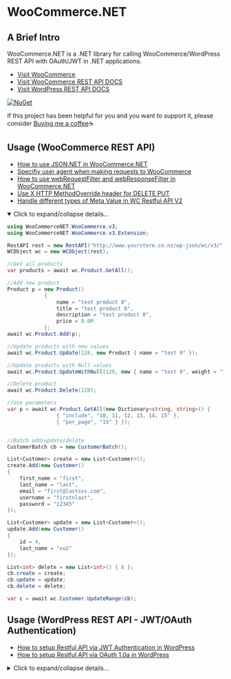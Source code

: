 ﻿WooCommerce.NET
======================

A Brief Intro
-------------------

WooCommerce.NET is a .NET library for calling WooCommerce/WordPress REST API with OAuth/JWT in .NET applications.

* [Visit WooCommerce](http://www.woothemes.com/woocommerce/)
* [Visit WooCommerce REST API DOCS](https://woocommerce.github.io/woocommerce-rest-api-docs/)
* [Visit WordPress REST API DOCS](https://developer.wordpress.org/rest-api/)

[![NuGet](https://buildstats.info/nuget/WooCommerceNET)](http://www.nuget.org/packages/WooCommerceNET)

If this project has been helpful for you and you want to support it, please consider [Buying me a coffee](https://www.buymeacoffee.com/YU0SqVyrR):coffee:

Usage (WooCommerce REST API)
-------------------
* [How to use JSON.NET in WooCommerce.NET](https://github.com/XiaoFaye/WooCommerce.NET/wiki/How-to-use-JSON.NET-in-WooCommerce.NET)
* [Specifiy user agent when making requests to WooCommerce](https://github.com/XiaoFaye/WooCommerce.NET/wiki/Specifiy-user-agent-when-making-requests-to-WooCommerce)
* [How to use webRequestFilter and webResponseFilter in WooCommerce.NET](https://github.com/XiaoFaye/WooCommerce.NET/wiki/How-to-use-webRequestFilter-and-webResponseFilter-in-WooCommerce.NET)
* [Use X HTTP MethodOverride header for DELETE PUT](https://github.com/XiaoFaye/WooCommerce.NET/wiki/Use-X-HTTP-MethodOverride-header-for-DELETE-PUT)
* [Handle different types of Meta Value in WC Restful API V2](https://github.com/XiaoFaye/WooCommerce.NET/wiki/Handle-different-types-of-Meta-Value-in-WC-Restful-API-V2)

<details open>
  <summary>Click to expand/collapse details...</summary>
  
```cs
using WooCommerceNET.WooCommerce.v3;
using WooCommerceNET.WooCommerce.v3.Extension;

RestAPI rest = new RestAPI("http://www.yourstore.co.nz/wp-json/wc/v3/", "<WooCommerce Key>", "<WooCommerce Secret");
WCObject wc = new WCObject(rest);

//Get all products
var products = await wc.Product.GetAll();

//Add new product
Product p = new Product()
            {
                name = "test product 8",
                title = "test product 8",
                description = "test product 8",
                price = 8.0M
            };
await wc.Product.Add(p);

//Update products with new values
await wc.Product.Update(128, new Product { name = "test 9" });

//Update products with Null values
await wc.Product.UpdateWithNull(128, new { name = "test 9", weight = "", date_on_sale_from = "", date_on_sale_to = "" });

//Delete product
await wc.Product.Delete(128);

//Use parameters
var p = await wc.Product.GetAll(new Dictionary<string, string>() {
                { "include", "10, 11, 12, 13, 14, 15" },
                { "per_page", "15" } });


//Batch add/update/delete
CustomerBatch cb = new CustomerBatch();

List<Customer> create = new List<Customer>();
create.Add(new Customer()
{
    first_name = "first",
    last_name = "last",
    email = "first@lastsss.com",
    username = "firstnlast",
    password = "12345"
});

List<Customer> update = new List<Customer>();
update.Add(new Customer()
{
    id = 4,
    last_name = "xu2"
});

List<int> delete = new List<int>() { 8 };
cb.create = create;
cb.update = update;
cb.delete = delete;

var c = await wc.Customer.UpdateRange(cb);

```
</details>


Usage (WordPress REST API - JWT/OAuth Authentication)
-------------------
* [How to setup Restful API via JWT Authentication in WordPress](https://github.com/XiaoFaye/WooCommerce.NET/wiki/How-to-setup-Restful-API-via-JWT-Authentication-in-WordPress)
* [How to setup Restful API via OAuth 1.0a in WordPress](https://github.com/XiaoFaye/WooCommerce.NET/wiki/How-to-setup-Restful-API-via-OAuth-1.0a-in-WordPress)

<details>
  <summary>Click to expand/collapse details...</summary>

```cs

//using JWT
RestAPI rest = new RestAPI("http://www.yourstore.co.nz/wp-json/jwt-auth/v1/token", "<UserName>", "<Password>");

//using OAuth
RestAPI rest = new RestAPI("http://www.yourstore.co.nz/wp-json/wp/v2/", "<Client_Key>", "<Client_Secret>");
rest.oauth_token = "<OAuth_Token>";
rest.oauth_token_secret = "<OAuth_Token_Secret>";

WPObject wp = new WPObject(rest);

//Get all posts
var posts = await wp.Post.GetAll();

//Add a post
var p = new Posts()
{
    title = "abc",
    content = "<h1>abc</h1>"
};

await wp.Post.Add(p);

//Update post with new values
await wp.Post.Update(123, new { title = "new post" });

//Delete a post
await wp.Post.Delete(123);

//Upload an image
await wp.Media.Add("imagename.jpg", @"C:\path\to\image\file.jpg");

//Create a new user
await wp.Users.Add(new Users()
{
    first_name = "test",
    last_name = "test",
    name = "test",
    username = "test123",
    email = "test123@gmail.com",
    password = "test@12345"
});

```
</details>